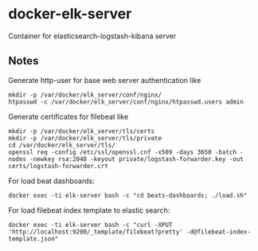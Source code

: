 # docker-elk-server
Container for elasticsearch-logstash-kibana server

## Notes
Generate http-user for base web server authentication like
```
mkdir -p /var/docker/elk_server/conf/nginx/
htpasswd -c /var/docker/elk_server/conf/nginx/htpasswd.users admin
```

Generate certificates for filebeat like
```
mkdir -p /var/docker/elk_server/tls/certs
mkdir -p /var/docker/elk_server/tls/private
cd /var/docker/elk_server/tls/
openssl req -config /etc/ssl/openssl.cnf -x509 -days 3650 -batch -nodes -newkey rsa:2048 -keyout private/logstash-forwarder.key -out certs/logstash-forwarder.crt
```

For load beat dashboards:
```
docker exec -ti elk-server bash -c "cd beats-dashboards; ./load.sh"
```

For load filebeat index template to elastic search:
```
docker exec -ti elk-server bash -c "curl -XPUT 'http://localhost:9200/_template/filebeat?pretty' -d@filebeat-index-template.json"
```